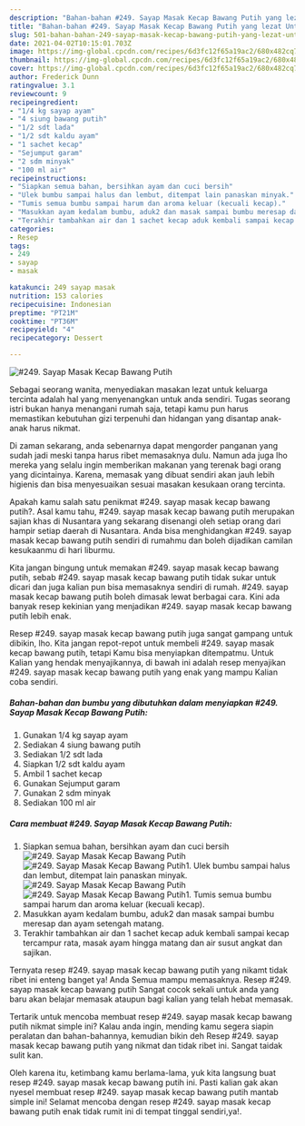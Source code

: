 ```yaml
---
description: "Bahan-bahan #249. Sayap Masak Kecap Bawang Putih yang lezat Untuk Jualan"
title: "Bahan-bahan #249. Sayap Masak Kecap Bawang Putih yang lezat Untuk Jualan"
slug: 501-bahan-bahan-249-sayap-masak-kecap-bawang-putih-yang-lezat-untuk-jualan
date: 2021-04-02T10:15:01.703Z
image: https://img-global.cpcdn.com/recipes/6d3fc12f65a19ac2/680x482cq70/249-sayap-masak-kecap-bawang-putih-foto-resep-utama.jpg
thumbnail: https://img-global.cpcdn.com/recipes/6d3fc12f65a19ac2/680x482cq70/249-sayap-masak-kecap-bawang-putih-foto-resep-utama.jpg
cover: https://img-global.cpcdn.com/recipes/6d3fc12f65a19ac2/680x482cq70/249-sayap-masak-kecap-bawang-putih-foto-resep-utama.jpg
author: Frederick Dunn
ratingvalue: 3.1
reviewcount: 9
recipeingredient:
- "1/4 kg sayap ayam"
- "4 siung bawang putih"
- "1/2 sdt lada"
- "1/2 sdt kaldu ayam"
- "1 sachet kecap"
- "Sejumput garam"
- "2 sdm minyak"
- "100 ml air"
recipeinstructions:
- "Siapkan semua bahan, bersihkan ayam dan cuci bersih"
- "Ulek bumbu sampai halus dan lembut, ditempat lain panaskan minyak."
- "Tumis semua bumbu sampai harum dan aroma keluar (kecuali kecap)."
- "Masukkan ayam kedalam bumbu, aduk2 dan masak sampai bumbu meresap dan ayam setengah matang."
- "Terakhir tambahkan air dan 1 sachet kecap aduk kembali sampai kecap tercampur rata, masak ayam hingga matang dan air susut angkat dan sajikan."
categories:
- Resep
tags:
- 249
- sayap
- masak

katakunci: 249 sayap masak 
nutrition: 153 calories
recipecuisine: Indonesian
preptime: "PT21M"
cooktime: "PT36M"
recipeyield: "4"
recipecategory: Dessert

---
```



![#249. Sayap Masak Kecap Bawang Putih](https://img-global.cpcdn.com/recipes/6d3fc12f65a19ac2/680x482cq70/249-sayap-masak-kecap-bawang-putih-foto-resep-utama.jpg)

Sebagai seorang wanita, menyediakan masakan lezat untuk keluarga tercinta adalah hal yang menyenangkan untuk anda sendiri. Tugas seorang istri bukan hanya menangani rumah saja, tetapi kamu pun harus memastikan kebutuhan gizi terpenuhi dan hidangan yang disantap anak-anak harus nikmat.

Di zaman  sekarang, anda sebenarnya dapat mengorder panganan yang sudah jadi meski tanpa harus ribet memasaknya dulu. Namun ada juga lho mereka yang selalu ingin memberikan makanan yang terenak bagi orang yang dicintainya. Karena, memasak yang dibuat sendiri akan jauh lebih higienis dan bisa menyesuaikan sesuai masakan kesukaan orang tercinta. 



Apakah kamu salah satu penikmat #249. sayap masak kecap bawang putih?. Asal kamu tahu, #249. sayap masak kecap bawang putih merupakan sajian khas di Nusantara yang sekarang disenangi oleh setiap orang dari hampir setiap daerah di Nusantara. Anda bisa menghidangkan #249. sayap masak kecap bawang putih sendiri di rumahmu dan boleh dijadikan camilan kesukaanmu di hari liburmu.

Kita jangan bingung untuk memakan #249. sayap masak kecap bawang putih, sebab #249. sayap masak kecap bawang putih tidak sukar untuk dicari dan juga kalian pun bisa memasaknya sendiri di rumah. #249. sayap masak kecap bawang putih boleh dimasak lewat berbagai cara. Kini ada banyak resep kekinian yang menjadikan #249. sayap masak kecap bawang putih lebih enak.

Resep #249. sayap masak kecap bawang putih juga sangat gampang untuk dibikin, lho. Kita jangan repot-repot untuk membeli #249. sayap masak kecap bawang putih, tetapi Kamu bisa menyiapkan ditempatmu. Untuk Kalian yang hendak menyajikannya, di bawah ini adalah resep menyajikan #249. sayap masak kecap bawang putih yang enak yang mampu Kalian coba sendiri.

<!--inarticleads1-->

##### Bahan-bahan dan bumbu yang dibutuhkan dalam menyiapkan #249. Sayap Masak Kecap Bawang Putih:

1. Gunakan 1/4 kg sayap ayam
1. Sediakan 4 siung bawang putih
1. Sediakan 1/2 sdt lada
1. Siapkan 1/2 sdt kaldu ayam
1. Ambil 1 sachet kecap
1. Gunakan Sejumput garam
1. Gunakan 2 sdm minyak
1. Sediakan 100 ml air




<!--inarticleads2-->

##### Cara membuat #249. Sayap Masak Kecap Bawang Putih:

1. Siapkan semua bahan, bersihkan ayam dan cuci bersih
<img src="https://img-global.cpcdn.com/steps/9f1c672276a0712d/160x128cq70/249-sayap-masak-kecap-bawang-putih-langkah-memasak-1-foto.jpg" alt="#249. Sayap Masak Kecap Bawang Putih"><img src="https://img-global.cpcdn.com/steps/4e3a1eba64dcf968/160x128cq70/249-sayap-masak-kecap-bawang-putih-langkah-memasak-1-foto.jpg" alt="#249. Sayap Masak Kecap Bawang Putih">1. Ulek bumbu sampai halus dan lembut, ditempat lain panaskan minyak.
<img src="https://img-global.cpcdn.com/steps/24f186ead4aceee2/160x128cq70/249-sayap-masak-kecap-bawang-putih-langkah-memasak-2-foto.jpg" alt="#249. Sayap Masak Kecap Bawang Putih"><img src="https://img-global.cpcdn.com/steps/d4365b33dca72b68/160x128cq70/249-sayap-masak-kecap-bawang-putih-langkah-memasak-2-foto.jpg" alt="#249. Sayap Masak Kecap Bawang Putih">1. Tumis semua bumbu sampai harum dan aroma keluar (kecuali kecap).
1. Masukkan ayam kedalam bumbu, aduk2 dan masak sampai bumbu meresap dan ayam setengah matang.
1. Terakhir tambahkan air dan 1 sachet kecap aduk kembali sampai kecap tercampur rata, masak ayam hingga matang dan air susut angkat dan sajikan.




Ternyata resep #249. sayap masak kecap bawang putih yang nikamt tidak ribet ini enteng banget ya! Anda Semua mampu memasaknya. Resep #249. sayap masak kecap bawang putih Sangat cocok sekali untuk anda yang baru akan belajar memasak ataupun bagi kalian yang telah hebat memasak.

Tertarik untuk mencoba membuat resep #249. sayap masak kecap bawang putih nikmat simple ini? Kalau anda ingin, mending kamu segera siapin peralatan dan bahan-bahannya, kemudian bikin deh Resep #249. sayap masak kecap bawang putih yang nikmat dan tidak ribet ini. Sangat taidak sulit kan. 

Oleh karena itu, ketimbang kamu berlama-lama, yuk kita langsung buat resep #249. sayap masak kecap bawang putih ini. Pasti kalian gak akan nyesel membuat resep #249. sayap masak kecap bawang putih mantab simple ini! Selamat mencoba dengan resep #249. sayap masak kecap bawang putih enak tidak rumit ini di tempat tinggal sendiri,ya!.

